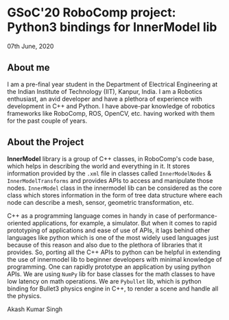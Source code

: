 # GSoC'20 RoboComp project: Python3 bindings for InnerModel lib

07th June, 2020

## About me

I am a pre-final year student in the Department of Electrical Engineering at the Indian Institute of Technology (IIT), Kanpur, India. I am a Robotics enthusiast, an avid developer and have a plethora of experience with development in C++ and Python. I have above-par knowledge of robotics frameworks like RoboComp, ROS, OpenCV, etc. having worked with them for the past couple of years.


## About the Project

**InnerModel** library is a group of C++ classes, in RoboComp's code base, which helps in describing the world and everything in it. It stores information provided by the `.xml` file in classes called `InnerModelNodes` & `InnerModelTransforms` and provides APIs to access and manipulate those nodes. `InnerModel` class in the innermodel lib can be considered as the core class which stores information in the form of tree data structure where each node can describe a mesh, sensor, geometric transformation, etc.

C++ as a programming language comes in handy in case of performance-oriented applications, for example, a simulator. But when it comes to rapid prototyping of applications and ease of use of APIs, it lags behind other languages like python which is one of the most widely used languages just because of this reason and also due to the plethora of libraries that it provides. So, porting all the C++ APIs to python can be helpful in extending the use of innermodel lib to beginner developers with minimal knowledge of programming. One can rapidly prototype an application by using python APIs. We are using `NumPy` lib for base classes for the math classes to have low latency on math operations. We are `Pybullet` lib, which is python binding for Bullet3 physics engine in C++, to render a scene and handle all the physics.

Akash Kumar Singh
